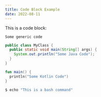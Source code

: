 ```yaml
---
title: Code Block Example
date: 2022-08-11
---
```


This is a code block:

```
Some generic code
```

```java
public class MyClass {
  public static void main(String[] args) {
    System.out.println("Some Java Code");
  }
}
```

```kotlin
fun main() {
  println("Some Kotlin Code")
}
```

```bash
$ echo "This is a bash command"
```
